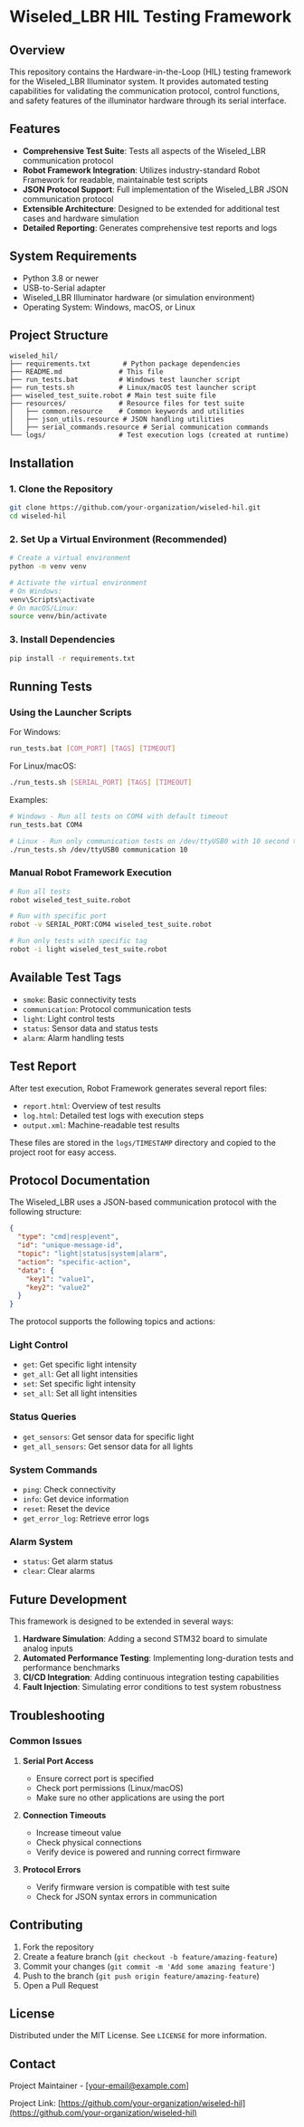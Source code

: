 # Wiseled_LBR HIL Testing Framework

## Overview

This repository contains the Hardware-in-the-Loop (HIL) testing framework for the Wiseled_LBR Illuminator system. It provides automated testing capabilities for validating the communication protocol, control functions, and safety features of the illuminator hardware through its serial interface.

## Features

- **Comprehensive Test Suite**: Tests all aspects of the Wiseled_LBR communication protocol
- **Robot Framework Integration**: Utilizes industry-standard Robot Framework for readable, maintainable test scripts
- **JSON Protocol Support**: Full implementation of the Wiseled_LBR JSON communication protocol
- **Extensible Architecture**: Designed to be extended for additional test cases and hardware simulation
- **Detailed Reporting**: Generates comprehensive test reports and logs

## System Requirements

- Python 3.8 or newer
- USB-to-Serial adapter
- Wiseled_LBR Illuminator hardware (or simulation environment)
- Operating System: Windows, macOS, or Linux

## Project Structure

```
wiseled_hil/
├── requirements.txt        # Python package dependencies
├── README.md              # This file
├── run_tests.bat          # Windows test launcher script
├── run_tests.sh           # Linux/macOS test launcher script
├── wiseled_test_suite.robot # Main test suite file
├── resources/             # Resource files for test suite
│   ├── common.resource    # Common keywords and utilities
│   ├── json_utils.resource # JSON handling utilities
│   ├── serial_commands.resource # Serial communication commands
└── logs/                  # Test execution logs (created at runtime)
```

## Installation

### 1. Clone the Repository

```bash
git clone https://github.com/your-organization/wiseled-hil.git
cd wiseled-hil
```

### 2. Set Up a Virtual Environment (Recommended)

```bash
# Create a virtual environment
python -m venv venv

# Activate the virtual environment
# On Windows:
venv\Scripts\activate
# On macOS/Linux:
source venv/bin/activate
```

### 3. Install Dependencies

```bash
pip install -r requirements.txt
```

## Running Tests

### Using the Launcher Scripts

For Windows:
```bash
run_tests.bat [COM_PORT] [TAGS] [TIMEOUT]
```

For Linux/macOS:
```bash
./run_tests.sh [SERIAL_PORT] [TAGS] [TIMEOUT]
```

Examples:
```bash
# Windows - Run all tests on COM4 with default timeout
run_tests.bat COM4

# Linux - Run only communication tests on /dev/ttyUSB0 with 10 second timeout
./run_tests.sh /dev/ttyUSB0 communication 10
```

### Manual Robot Framework Execution

```bash
# Run all tests
robot wiseled_test_suite.robot

# Run with specific port
robot -v SERIAL_PORT:COM4 wiseled_test_suite.robot

# Run only tests with specific tag
robot -i light wiseled_test_suite.robot
```

## Available Test Tags

- `smoke`: Basic connectivity tests
- `communication`: Protocol communication tests
- `light`: Light control tests
- `status`: Sensor data and status tests
- `alarm`: Alarm handling tests

## Test Report

After test execution, Robot Framework generates several report files:
- `report.html`: Overview of test results
- `log.html`: Detailed test logs with execution steps
- `output.xml`: Machine-readable test results

These files are stored in the `logs/TIMESTAMP` directory and copied to the project root for easy access.

## Protocol Documentation

The Wiseled_LBR uses a JSON-based communication protocol with the following structure:

```json
{
  "type": "cmd|resp|event",
  "id": "unique-message-id",
  "topic": "light|status|system|alarm",
  "action": "specific-action",
  "data": {
    "key1": "value1",
    "key2": "value2"
  }
}
```

The protocol supports the following topics and actions:

### Light Control
- `get`: Get specific light intensity
- `get_all`: Get all light intensities
- `set`: Set specific light intensity
- `set_all`: Set all light intensities

### Status Queries
- `get_sensors`: Get sensor data for specific light
- `get_all_sensors`: Get sensor data for all lights

### System Commands
- `ping`: Check connectivity
- `info`: Get device information
- `reset`: Reset the device
- `get_error_log`: Retrieve error logs

### Alarm System
- `status`: Get alarm status
- `clear`: Clear alarms

## Future Development

This framework is designed to be extended in several ways:

1. **Hardware Simulation**: Adding a second STM32 board to simulate analog inputs
2. **Automated Performance Testing**: Implementing long-duration tests and performance benchmarks
3. **CI/CD Integration**: Adding continuous integration testing capabilities
4. **Fault Injection**: Simulating error conditions to test system robustness

## Troubleshooting

### Common Issues

1. **Serial Port Access**
   - Ensure correct port is specified
   - Check port permissions (Linux/macOS)
   - Make sure no other applications are using the port

2. **Connection Timeouts**
   - Increase timeout value
   - Check physical connections
   - Verify device is powered and running correct firmware

3. **Protocol Errors**
   - Verify firmware version is compatible with test suite
   - Check for JSON syntax errors in communication

## Contributing

1. Fork the repository
2. Create a feature branch (`git checkout -b feature/amazing-feature`)
3. Commit your changes (`git commit -m 'Add some amazing feature'`)
4. Push to the branch (`git push origin feature/amazing-feature`)
5. Open a Pull Request

## License

Distributed under the MIT License. See `LICENSE` for more information.

## Contact

Project Maintainer - [your-email@example.com]

Project Link: [https://github.com/your-organization/wiseled-hil](https://github.com/your-organization/wiseled-hil)